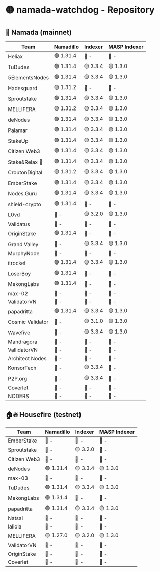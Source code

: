 # 🟡 namada-watchdog - Repository

## 🚀 Namada (mainnet)

| Team | Namadillo | Indexer | MASP Indexer |
|-|-|-|-|
| Heliax | 🟢 1.31.4 | 🔴 - | 🔴 - |
| TuDudes | 🟢 1.31.4 | 🟡 3.3.4 | 🟡 1.3.0 |
| 5ElementsNodes | 🟢 1.31.4 | 🟡 3.3.4 | 🟡 1.3.0 |
| Hadesguard | 🟡 1.31.2 | 🔴 - | 🔴 - |
| Sproutstake | 🟢 1.31.4 | 🟡 3.3.4 | 🟡 1.3.0 |
| MELLIFERA | 🟡 1.31.2 | 🟡 3.3.4 | 🟡 1.3.0 |
| deNodes | 🟢 1.31.4 | 🟡 3.3.4 | 🟡 1.3.0 |
| Palamar | 🟢 1.31.4 | 🟡 3.3.4 | 🟡 1.3.0 |
| StakeUp | 🟢 1.31.4 | 🟡 3.3.4 | 🟡 1.3.0 |
| Citizen Web3 | 🟢 1.31.4 | 🟡 3.3.4 | 🟡 1.3.0 |
| Stake&Relax 🦥 | 🟢 1.31.4 | 🟡 3.3.4 | 🟡 1.3.0 |
| CroutonDigital | 🟡 1.31.2 | 🟡 3.3.4 | 🟡 1.3.0 |
| EmberStake | 🟢 1.31.4 | 🟡 3.3.4 | 🟡 1.3.0 |
| Nodes.Guru | 🟢 1.31.4 | 🟡 3.3.4 | 🟡 1.3.0 |
| shield-crypto | 🟢 1.31.4 | 🔴 - | 🔴 - |
| L0vd | 🔴 - | 🟡 3.2.0 | 🟡 1.3.0 |
| Validatus | 🔴 - | 🔴 - | 🔴 - |
| OriginStake | 🟢 1.31.4 | 🔴 - | 🔴 - |
| Grand Valley | 🔴 - | 🟡 3.3.4 | 🟡 1.3.0 |
| MurphyNode | 🔴 - | 🔴 - | 🔴 - |
| itrocket | 🟢 1.31.4 | 🟡 3.3.4 | 🟡 1.3.0 |
| LoserBoy | 🟢 1.31.4 | 🔴 - | 🔴 - |
| MekongLabs | 🟢 1.31.4 | 🔴 - | 🔴 - |
| max-02 | 🔴 - | 🔴 - | 🔴 - |
| ValidatorVN | 🔴 - | 🔴 - | 🔴 - |
| papadritta | 🟢 1.31.4 | 🟡 3.3.4 | 🟡 1.3.0 |
| Cosmic Validator | 🔴 - | 🟡 3.1.0 | 🟡 1.3.0 |
| Wavefive | 🔴 - | 🟡 3.3.4 | 🟡 1.3.0 |
| Mandragora | 🔴 - | 🔴 - | 🔴 - |
| VallidatorVN | 🔴 - | 🔴 - | 🔴 - |
| Architect Nodes | 🔴 - | 🔴 - | 🔴 - |
| KonsorTech | 🔴 - | 🟡 3.3.4 | 🔴 - |
| P2P.org | 🔴 - | 🟡 3.3.4 | 🔴 - |
| Coverlet | 🔴 - | 🔴 - | 🔴 - |
| NODERS | 🔴 - | 🔴 - | 🔴 - |

## 🏠🔥 Housefire (testnet)

| Team | Namadillo | Indexer | MASP Indexer |
|-|-|-|-|
| EmberStake | 🔴 - | 🔴 - | 🔴 - |
| Sproutstake | 🔴 - | 🟡 3.2.0 | 🔴 - |
| Citizen Web3 | 🔴 - | 🔴 - | 🔴 - |
| deNodes | 🟢 1.31.4 | 🟡 3.3.4 | 🟡 1.3.0 |
| max-03 | 🔴 - | 🔴 - | 🔴 - |
| TuDudes | 🟢 1.31.4 | 🟡 3.3.4 | 🟡 1.3.0 |
| MekongLabs | 🟢 1.31.4 | 🔴 - | 🔴 - |
| papadritta | 🟢 1.31.4 | 🟡 3.3.4 | 🟡 1.3.0 |
| Natsai | 🔴 - | 🔴 - | 🔴 - |
| laliola | 🔴 - | 🔴 - | 🔴 - |
| MELLIFERA | 🟡 1.27.0 | 🟡 3.2.0 | 🟡 1.3.0 |
| ValidatorVN | 🔴 - | 🔴 - | 🔴 - |
| OriginStake | 🔴 - | 🔴 - | 🔴 - |
| Coverlet | 🔴 - | 🔴 - | 🔴 - |

